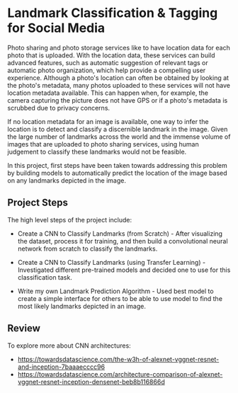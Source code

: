 # Landmark Classification & Tagging for Social Media

Photo sharing and photo storage services like to have location data for each photo that is uploaded. With the location data, these services can build advanced features, such as automatic suggestion of relevant tags or automatic photo organization, which help provide a compelling user experience. Although a photo's location can often be obtained by looking at the photo's metadata, many photos uploaded to these services will not have location metadata available. This can happen when, for example, the camera capturing the picture does not have GPS or if a photo's metadata is scrubbed due to privacy concerns.

If no location metadata for an image is available, one way to infer the location is to detect and classify a discernible landmark in the image. Given the large number of landmarks across the world and the immense volume of images that are uploaded to photo sharing services, using human judgement to classify these landmarks would not be feasible.

In this project, first steps have been taken towards addressing this problem by building models to automatically predict the location of the image based on any landmarks depicted in the image.

## Project Steps
The high level steps of the project include:

- Create a CNN to Classify Landmarks (from Scratch) - After visualizing the dataset, process it for training, and then build a convolutional neural network from scratch to classify the landmarks.

- Create a CNN to Classify Landmarks (using Transfer Learning) - Investigated different pre-trained models and decided one to use for this classification task.
  
- Write my own Landmark Prediction Algorithm - Used best model to create a simple interface for others to be able to use model to find the most likely landmarks depicted in an image.

## Review
To explore more about CNN architectures:
* https://towardsdatascience.com/the-w3h-of-alexnet-vggnet-resnet-and-inception-7baaaecccc96
* https://towardsdatascience.com/architecture-comparison-of-alexnet-vggnet-resnet-inception-densenet-beb8b116866d
